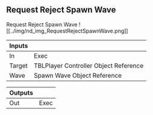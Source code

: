## Request Reject Spawn Wave
Request Reject Spawn Wave
![[../img/nd_img_RequestRejectSpawnWave.png]]

|Inputs||
|--|--|
| In | Exec |
| Target | TBLPlayer Controller Object Reference |
| Wave | Spawn Wave Object Reference |

|Outputs||
|--|--|
| Out | Exec |
